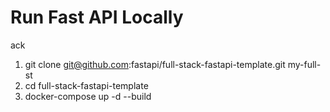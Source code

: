 # Run Fast API Locally
ack
1. git clone git@github.com:fastapi/full-stack-fastapi-template.git my-full-st
2. cd full-stack-fastapi-template
3. docker-compose up -d --build

